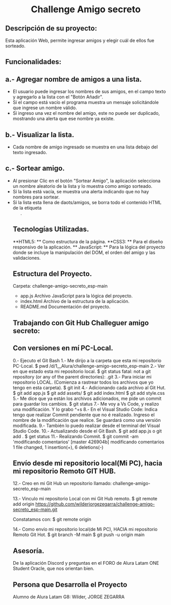 <h1 align="center"> Challenge Amigo secreto </h1>

## Descripción de su proyecto:
Esta aplicación Web, permite ingresar amigos y elegir cuál de ellos fue sorteado.

## Funcionalidades:

## a.- Agregar nombre de amigos a una lista.
- El usuario puede ingresar los nombres de sus amigos, en el campo texto y agregarlo a la lista con el "Botón Añadir".
- Sí el campo está vacío el programa muestra un mensaje solicitándole que ingrese un nombre válido.
- Sí ingreso una vez el nombre del amigo, este no puede ser duplicado, mostrando una alerta que ese nombre ya existe.

## b.- Visualizar la lista.
- Cada nombre de amigo ingresado se muestra en una lista debajo del texto ingresado.

## c.- Sortear amigo.
- Al presionar Clic en el botón "Sortear Amigo", la aplicación selecciona un nombre aleatorio de la lista y lo muestra como amigo sorteado.
- Sí la lista está vacía, se muestra una alerta indicando que no hay nombres para sortear.
- Sí la lista esta llena de daots/amigos, se borra todo el contenido HTML de la etiqueta <ul>.

## Tecnologías Utilizadas.
**HTML5: ** Como estructura de la página.
**CSS3: ** Para el diseño responsivo de la aplicación.
** JavaScript: ** Para la lógica del proyecto donde se incluye la manipulación del DOM, el orden del amigo y las validaciones.

## Estructura del Proyecto.
Carpeta: challenge-amigo-secreto_esp-main
 - app.js      Archivo JavaScript para la lógica del proyecto.
- index.html  Archivo de la estructura de la aplicación.
- README.md   Documentación del proyecto.


## Trabajando con Git Hub Challeguer amigo secreto:
## Con versiones en mí PC-Local.
0.- Ejecuto el Git Bash
1.- Me dirijo a la carpeta que esta mi repositorio PC-Local.
    $ pwd
      /d/1__Alura/challenge-amigo-secreto_esp-main
2.- Ver en que estado esta mi repositorio local.
    $ git status
       fatal: not a git repository (or any of the parent directories): .git
3.- Para iniciar mi repositorio LOCAL. (Comienza a rastrear todos los archivos que yo tengo en esta carpeta).
    $ git init
4.- Adicionando cada archivo al Git Hut.
    $ git add app.js
    $ git add assets/
    $ git add index.html
    $ git add style.css
5.- Me dice que ya están los archivos adicionados, me pide un commit para guardar los cambios.
    $ git status
7.- Me voy a Vs Code, y realizo una modificación. Y lo grabo ^+s
8.- En el Visual Studio Code:
    Indica tengo que realizar Commit pendiente que no é realizado. 
    Ingreso el nombre de la modificación que realice. Se guardará como una versión modificada.
9.- También lo puedo realizar desde el terminal del Visual Studio Code.
10.- Actualizando desde el Git Bash.
    	$ git add app.js		o   git add .
    	$ get status 
11.- Realizando Commit.
     $ git commit -am 'modificando comentarios'
[master 426904b] modificando comentarios
1 file changed, 1 insertion(+), 6 deletions(-)

## Envío desde mi repositorio local(Mi PC), hacia mi repositorio Remoto GIT HUB.
12.- Creo en mi Git Hub un repositorio llamado: challenge-amigo-secreto_esp-main

13.- Vinculo mi repositorio Local con mi Git Hub remoto.
$ git remote add origin https://github.com/wilderjorgezegarra/challenge-amigo-secreto_esp-main.git

Constatamos con:
$ git remote
	origin

14.- Como envío mi repositorio local(de Mi PC), HACIA mi repositorio Remoto Git Hot.
	$ git branch -M main
$ git push -u origin main


## Asesoría.
De la aplicación Discord y preguntas en el FORO de Alura Latam ONE Student Oracle, que nos orientan bien.
 
## Persona que Desarrolla el Proyecto
Alumno de Alura Latam G8: Wilder, JORGE ZEGARRA

